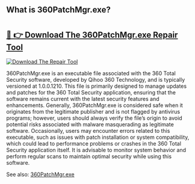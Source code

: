 ## What is 360PatchMgr.exe? 

# <h2><a href="https://exedetect.com/download.php?360PatchMgr.exe">🔗 👉 Download The 360PatchMgr.exe Repair Tool</a></h2>

[![Download The Repair Tool](https://exedetect.com/download-button.jpg)](https://exedetect.com/download.php?360PatchMgr.exe)

360PatchMgr.exe is an executable file associated with the 360 Total Security software, developed by Qihoo 360 Technology, and is typically versioned at 1.0.0.1210. This file is primarily designed to manage updates and patches for the 360 Total Security application, ensuring that the software remains current with the latest security features and enhancements. Generally, 360PatchMgr.exe is considered safe when it originates from the legitimate publisher and is not flagged by antivirus programs; however, users should always verify the file’s origin to avoid potential risks associated with malware masquerading as legitimate software. Occasionally, users may encounter errors related to this executable, such as issues with patch installation or system compatibility, which could lead to performance problems or crashes in the 360 Total Security application itself. It is advisable to monitor system behavior and perform regular scans to maintain optimal security while using this software.

See also: <a href="https://execheck.com/360PatchMgrexe.php">360PatchMgr.exe</a>